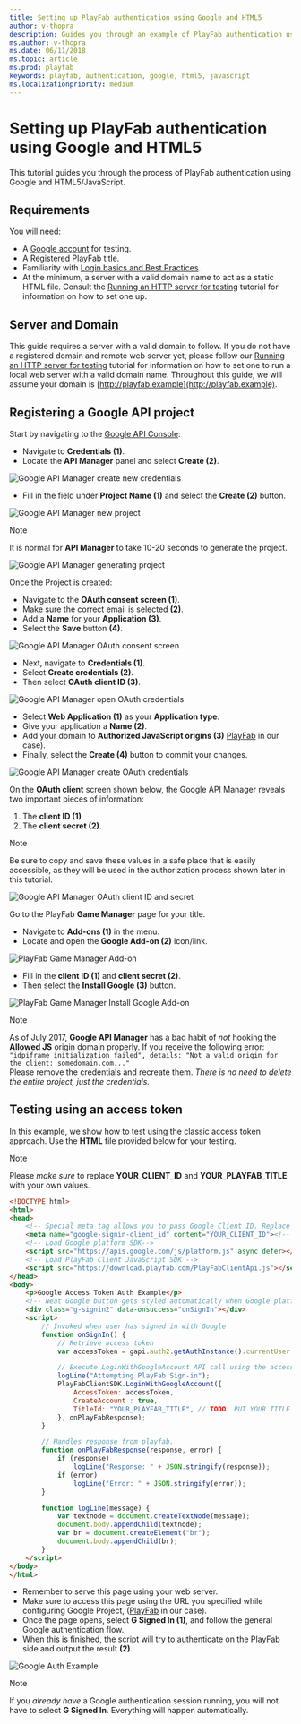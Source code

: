 ```yaml
---
title: Setting up PlayFab authentication using Google and HTML5
author: v-thopra
description: Guides you through an example of PlayFab authentication using Google and HTML5.
ms.author: v-thopra
ms.date: 06/11/2018
ms.topic: article
ms.prod: playfab
keywords: playfab, authentication, google, html5, javascript
ms.localizationpriority: medium
---
```


# Setting up PlayFab authentication using Google and HTML5

This tutorial guides you through the process of PlayFab authentication using Google and HTML5/JavaScript.

## Requirements

You will need:

- A [Google account](https://google.com/) for testing.
- A Registered [PlayFab](https://playfab.com/) title.
- Familiarity with [Login basics and Best Practices](../../authentication/login/login-basics-best-practices.md).
- At the minimum, a server with a valid domain name to act as a static HTML file. Consult the [Running an HTTP server for testing](running-an-http-server-for-testing.md) tutorial for information on how to set one up.

## Server and Domain

This guide requires a server with a valid domain to follow. If you do not have a registered domain and remote web server yet, please follow our [Running an HTTP server for testing](running-an-http-server-for-testing.md) tutorial for information on how to set one to run a local web server with a valid domain name. Throughout this guide, we will assume your domain is [http://playfab.example](http://playfab.example).

## Registering a Google API project

Start by navigating to the [Google API Console](https://console.developers.google.com/):

- Navigate to **Credentials (1)**.
- Locate the **API Manager** panel and select **Create (2)**.

![Google API Manager create new credentials](media/tutorials/google-html5/create-new-credentials.png)  

- Fill in the field under **Project Name (1)** and select the **Create (2)** button.

![Google API Manager new project](media/tutorials/google-html5/create-new-project.png)  

> [!NOTE]
> It is normal for **API Manager** to take 10-20 seconds to generate the project.

![Google API Manager generating project](media/tutorials/google-html5/generating-project.png)  

Once the Project is created:

- Navigate to the **OAuth consent screen (1)**.
- Make sure the correct email is selected **(2)**.
- Add a **Name** for your **Application (3)**.
- Select the **Save** button **(4)**.

![Google API Manager OAuth consent screen](media/tutorials/google-html5/oauth-consent-screen.png)  

- Next, navigate to **Credentials (1)**.
- Select **Create credentials (2)**.
- Then select **OAuth client ID (3)**.

![Google API Manager open OAuth credentials](media/tutorials/google-html5/open-oauth-credentials.png)  

- Select **Web Application (1)** as your **Application type**.
- Give your application a **Name (2)**.
- Add your domain to **Authorized JavaScript origins (3)** [PlayFab](http://playfab.example) in our case).
- Finally, select the **Create (4)** button to commit your changes.

![Google API Manager create OAuth credentials](media/tutorials/google-html5/create-oauth-credentials.png)  

On the **OAuth client** screen shown below, the Google API Manager reveals two important pieces of information:

1. The **client ID (1)**
2. The **client secret (2)**.

> [!NOTE]
> Be sure to copy and save these values in a safe place that is easily accessible, as they will be used in the authorization process shown later in this tutorial.

![Google API Manager OAuth client ID and secret](media/tutorials/google-html5/oauth-client-credentials.png)  

Go to the PlayFab **Game Manager** page for your title.

- Navigate to **Add-ons (1)** in the menu.
- Locate and open the **Google Add-on (2)** icon/link.

![PlayFab Game Manager Add-on](media/tutorials/google-html5/open-google-add-on.png)  

- Fill in the **client ID (1)** and **client secret (2)**.
- Then select the **Install Google (3)** button.

![PlayFab Game Manager Install Google Add-on](media/tutorials/google-html5/install-google-add-on.png)  

> [!NOTE]
> As of July 2017, **Google API Manager** has a bad habit of *not* hooking the **Allowed JS** origin domain properly. If you receive the following error:  
> `"idpiframe_initialization_failed", details: "Not a valid origin for the client: somedomain.com..."`  
> Please remove the credentials and recreate them. *There is no need to delete the entire project, just the credentials.*

## Testing using an access token

In this example, we show how to test using the classic access token approach. Use the **HTML** file provided below for your testing.

> [!NOTE]
> Please *make sure* to replace **YOUR_CLIENT_ID** and **YOUR_PLAYFAB_TITLE** with your own values.

```html
<!DOCTYPE html>
<html>
<head>
    <!-- Special meta tag allows you to pass Google Client ID. Replace the content attribute value with your own Client Id -->
    <meta name="google-signin-client_id" content="YOUR_CLIENT_ID"><!-- // TODO: PUT YOUR GOOGLE CLIENT_ID HERE! -->
    <!-- Load Google platform SDK-->
    <script src="https://apis.google.com/js/platform.js" async defer></script>
    <!-- Load PlayFab Client JavaScript SDK -->
    <script src="https://download.playfab.com/PlayFabClientApi.js"></script>
</head>
<body>
    <p>Google Access Token Auth Example</p>
    <!-- Neat Google button gets styled automatically when Google platform SDK is loaded -->
    <div class="g-signin2" data-onsuccess="onSignIn"></div>
    <script>
        // Invoked when user has signed in with Google
        function onSignIn() {
            // Retrieve access token
            var accessToken = gapi.auth2.getAuthInstance().currentUser.get().getAuthResponse(true).access_token;

            // Execute LoginWithGoogleAccount API call using the access token. Please replace TitleID with your own.
            logLine("Attempting PlayFab Sign-in");
            PlayFabClientSDK.LoginWithGoogleAccount({
                AccessToken: accessToken,
                CreateAccount : true,
                TitleId: "YOUR_PLAYFAB_TITLE", // TODO: PUT YOUR TITLE ID HERE!
            }, onPlayFabResponse);
        }

        // Handles response from playfab.
        function onPlayFabResponse(response, error) {
            if (response)
                logLine("Response: " + JSON.stringify(response));
            if (error)
                logLine("Error: " + JSON.stringify(error));
        }

        function logLine(message) {
            var textnode = document.createTextNode(message);
            document.body.appendChild(textnode);
            var br = document.createElement("br");
            document.body.appendChild(br);
        }
    </script>
</body>
</html>
```

- Remember to serve this page using your web server.
- Make sure to access this page using the URL you specified while configuring Google Project, ([PlayFab](http://playfab.example) in our case).
- Once the page opens, select **G Signed In (1)**, and follow the general Google authentication flow.
- When this is finished, the script will try to authenticate on the PlayFab side and output the result **(2)**.

![Google Auth Example](media/tutorials/google-html5/google-auth-example.png)  

> [!NOTE]
> If you *already have* a Google authentication session running, you will not have to select **G Signed In**. Everything will happen automatically.

